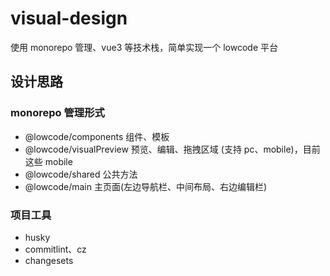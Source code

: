 # visual-design

使用 monorepo 管理、vue3 等技术栈，简单实现一个 lowcode 平台

## 设计思路

### monorepo 管理形式

- @lowcode/components 组件、模板
- @lowcode/visualPreview 预览、编辑、拖拽区域 (支持 pc、mobile)，目前这些 mobile
- @lowcode/shared 公共方法
- @lowcode/main 主页面(左边导航栏、中间布局、右边编辑栏)

### 项目工具

- husky
- commitlint、cz
- changesets
